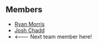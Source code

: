 ## Members

* [Ryan Morris](./ryan-morris.md)
* [Josh Chadd](./josh-chadd.md)
* <--- Next team member here!